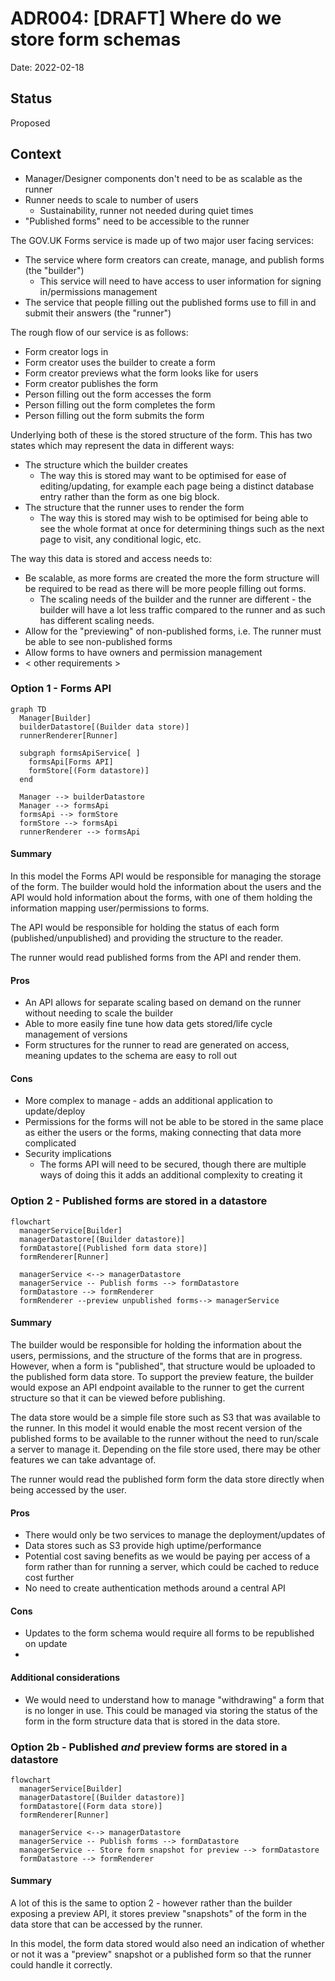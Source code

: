 # ADR004: [DRAFT] Where do we store form schemas

Date: 2022-02-18

## Status

Proposed

## Context

- Manager/Designer components don't need to be as scalable as the runner
- Runner needs to scale to number of users
  - Sustainability, runner not needed during quiet times
- "Published forms" need to be accessible to the runner

The GOV.UK Forms service is made up of two major user facing services:
- The service where form creators can create, manage, and publish forms (the "builder")
  - This service will need to have access to user information for signing in/permissions management
- The service that people filling out the published forms use to fill in and submit their answers (the "runner")

The rough flow of our service is as follows:
- Form creator logs in
- Form creator uses the builder to create a form
- Form creator previews what the form looks like for users
- Form creator publishes the form
- Person filling out the form accesses the form
- Person filling out the form completes the form
- Person filling out the form submits the form

Underlying both of these is the stored structure of the form. This has two states which may represent the data in different ways:
- The structure which the builder creates
  - The way this is stored may want to be optimised for ease of editing/updating, for example each page being a distinct database entry rather than the form as one big block.
- The structure that the runner uses to render the form
  - The way this is stored may wish to be optimised for being able to see the whole format at once for determining things such as the next page to visit, any conditional logic, etc.

The way this data is stored and access needs to:

- Be scalable, as more forms are created the more the form structure will be required to be read as there will be more people filling out forms.
  - The scaling needs of the builder and the runner are different - the builder will have a lot less traffic compared to the runner and as such has different scaling needs.
- Allow for the "previewing" of non-published forms, i.e. The runner must be able to see non-published forms
- Allow forms to have owners and permission management
- < other requirements >

### Option 1 - Forms API

```mermaid
graph TD
  Manager[Builder]
  builderDatastore[(Builder data store)]
  runnerRenderer[Runner]

  subgraph formsApiService[ ]
    formsApi[Forms API]
    formStore[(Form datastore)]
  end

  Manager --> builderDatastore
  Manager --> formsApi
  formsApi --> formStore
  formStore --> formsApi
  runnerRenderer --> formsApi
```

#### Summary

In this model the Forms API would be responsible for managing the storage of the form. The builder would hold the information about the users and the API would hold information about the forms, with one of them holding the information mapping user/permissions to forms.

The API would be responsible for holding the status of each form (published/unpublished) and providing the structure to the reader.

The runner would read published forms from the API and render them.

#### Pros

- An API allows for separate scaling based on demand on the runner without needing to scale the builder
- Able to more easily fine tune how data gets stored/life cycle management of versions
- Form structures for the runner to read are generated on access, meaning updates to the schema are easy to roll out

#### Cons

- More complex to manage - adds an additional application to update/deploy
- Permissions for the forms will not be able to be stored in the same place as either the users or the forms, making connecting that data more complicated
- Security implications
  - The forms API will need to be secured, though there are multiple ways of doing this it adds an additional complexity to creating it

### Option 2 - Published forms are stored in a datastore

```mermaid
flowchart
  managerService[Builder]
  managerDatastore[(Builder datastore)]
  formDatastore[(Published form data store)]
  formRenderer[Runner]

  managerService <--> managerDatastore
  managerService -- Publish forms --> formDatastore
  formDatastore --> formRenderer
  formRenderer --preview unpublished forms--> managerService
```

#### Summary

The builder would be responsible for holding the information about the users, permissions, and the structure of the forms that are in progress. However, when a form is "published", that structure would be uploaded to the published form data store. To support the preview feature, the builder would expose an API endpoint available to the runner to get the current structure so that it can be viewed before publishing.

The data store would be a simple file store such as S3 that was available to the runner. In this model it would enable the most recent version of the published forms to be available to the runner without the need to run/scale a server to manage it. Depending on the file store used, there may be other features we can take advantage of.

The runner would read the published form form the data store directly when being accessed by the user.

#### Pros

- There would only be two services to manage the deployment/updates of
- Data stores such as S3 provide high uptime/performance
- Potential cost saving benefits as we would be paying per access of a form rather than for running a server, which could be cached to reduce cost further
- No need to create authentication methods around a central API

#### Cons

- Updates to the form schema would require all forms to be republished on update
- 

#### Additional considerations

- We would need to understand how to manage "withdrawing" a form that is no longer in use. This could be managed via storing the status of the form in the form structure data that is stored in the data store.


### Option 2b - Published _and_ preview forms are stored in a datastore

```mermaid
flowchart
  managerService[Builder]
  managerDatastore[(Builder datastore)]
  formDatastore[(Form data store)]
  formRenderer[Runner]

  managerService <--> managerDatastore
  managerService -- Publish forms --> formDatastore
  managerService -- Store form snapshot for preview --> formDatastore
  formDatastore --> formRenderer
```

#### Summary

A lot of this is the same to option 2 - however rather than the builder exposing a preview API, it stores preview "snapshots" of the form in the data store that can be accessed by the runner.

In this model, the form data stored would also need an indication of whether or not it was a "preview" snapshot or a published form so that the runner could handle it correctly.
